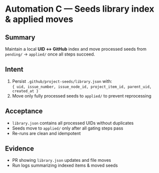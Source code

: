 <!--
title: Automation C — Seeds library index & applied moves
labels: [ci, github-admin, phase:phase-0]
assignees: []
uid: auto-gh-C
parent_uid: auto-gh-epic
type: chore
status: Todo
priority: P2
target: mvp-0.7.0
area: ci
doc:
pr:
-->

# Automation C — Seeds library index & applied moves

## Summary

Maintain a local **UID ↔ GitHub** index and move processed seeds from `pending/` → `applied/` once all steps succeed.

## Intent

1. Persist `.github/project-seeds/library.json` with:  
   `{ uid, issue_number, issue_node_id, project_item_id, parent_uid, created_at }`
2. Move only fully processed seeds to `applied/` to prevent reprocessing

## Acceptance

- `library.json` contains all processed UIDs without duplicates
- Seeds move to `applied/` only after all gating steps pass
- Re-runs are clean and idempotent

## Evidence

- PR showing `library.json` updates and file moves
- Run logs summarizing indexed items & moved seeds
